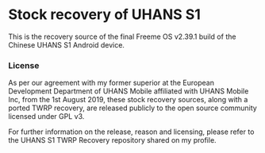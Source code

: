 # Stock recovery of UHANS S1 

This is the recovery source of the final Freeme OS v2.39.1 build of the Chinese UHANS S1 Android device.


### License

As per our agreement with my former superior at the European Development Department of UHANS Mobile affiliated with UHANS Mobile Inc, from the 1st August 2019, these stock recovery sources, along with a ported TWRP recovery, are released publicly to the open source community licensed under GPL v3.

For further information on the release, reason and licensing, please refer to the UHANS S1 TWRP Recovery repository shared on my profile.

